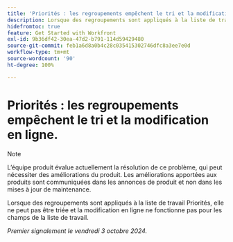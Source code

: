 ```yaml
---
title: 'Priorités : les regroupements empêchent le tri et la modification en ligne.'
description: Lorsque des regroupements sont appliqués à la liste de travail Priorités, elle ne peut pas être triée et la modification en ligne ne fonctionne pas pour les champs de la liste de travail.
hidefromtoc: true
feature: Get Started with Workfront
exl-id: 9b36df42-30ea-47d2-b791-114d59429480
source-git-commit: feb1a6d8a0b4c28c035415302746dfc8a3ee7e0d
workflow-type: tm+mt
source-wordcount: '90'
ht-degree: 100%

---
```


# Priorités : les regroupements empêchent le tri et la modification en ligne.

>[!NOTE]
>
>L’équipe produit évalue actuellement la résolution de ce problème, qui peut nécessiter des améliorations du produit. Les améliorations apportées aux produits sont communiquées dans les annonces de produit et non dans les mises à jour de maintenance.

Lorsque des regroupements sont appliqués à la liste de travail Priorités, elle ne peut pas être triée et la modification en ligne ne fonctionne pas pour les champs de la liste de travail.

_Premier signalement le vendredi 3 octobre 2024._
